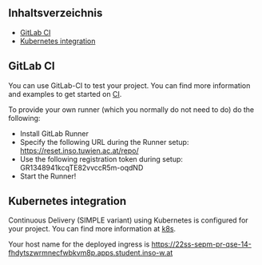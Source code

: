 ## Inhaltsverzeichnis

- [GitLab CI](#gitlab%20ci)
- [Kubernetes integration](#kubernetes%20integration)

## GitLab CI

You can use GitLab-CI to test your project. You can find more information and examples to get started on [CI](https://reset.inso.tuwien.ac.at/repo/pub/instructions/-/wikis/CI).

To provide your own runner (which you normally do not need to do) do the following:

* Install GitLab Runner
* Specify the following URL during the Runner setup: <https://reset.inso.tuwien.ac.at/repo/>
* Use the following registration token during setup: GR1348941kcqTE82vvccR5m-oqdND
* Start the Runner!

## Kubernetes integration

Continuous Delivery (SIMPLE variant) using Kubernetes is configured for your project. You can find more information at [k8s](https://reset.inso.tuwien.ac.at/repo/pub/instructions/-/wikis/k8s-SIMPLE).

Your host name for the deployed ingress is <https://22ss-sepm-pr-qse-14-fhdytszwrmnecfwbkvm8p.apps.student.inso-w.at>